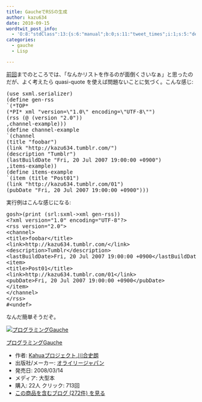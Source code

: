 ```yaml
---
title: GaucheでRSSの生成
author: kazu634
date: 2010-09-15
wordtwit_post_info:
  - 'O:8:"stdClass":13:{s:6:"manual";b:0;s:11:"tweet_times";i:1;s:5:"delay";i:0;s:7:"enabled";i:1;s:10:"separation";s:2:"60";s:7:"version";s:3:"3.7";s:14:"tweet_template";b:0;s:6:"status";i:2;s:6:"result";a:0:{}s:13:"tweet_counter";i:2;s:13:"tweet_log_ids";a:1:{i:0;i:5345;}s:9:"hash_tags";a:0:{}s:8:"accounts";a:1:{i:0;s:7:"kazu634";}}'
categories:
  - gauche
  - Lisp

---
```

<div class="section">
<p>
<a href="http://d.hatena.ne.jp/sirocco634/20100912#1284300126" onclick="__gaTracker('send', 'event', 'outbound-article', 'http://d.hatena.ne.jp/sirocco634/20100912#1284300126', '前回');" target="_blank">前回</a>までのところでは、「なんかリストを作るのが面倒くさいなぁ」と思ったのだが、よく考えたら quasi-quote を使えば問題ないことに気づく。こんな感じ:
</p>
  
<pre class="syntax-highlight">
<span class="synSpecial">(</span>use sxml.serializer<span class="synSpecial">)</span>
<span class="synSpecial">(</span>define gen-rss
<span class="synPreProc">`(</span><span class="synType">*TOP*</span>
<span class="synSpecial">(</span><span class="synType">*PI*</span> xml <span class="synConstant">&#34;version=\&#34;1.0\&#34; encoding=\&#34;UTF-8\&#34;&#34;</span><span class="synSpecial">)</span>
<span class="synSpecial">(</span>rss <span class="synSpecial">(</span>@ <span class="synSpecial">(</span>version <span class="synConstant">&#34;2.0&#34;</span><span class="synSpecial">))</span>
,channel-example<span class="synSpecial">)</span><span class="synPreProc">)</span><span class="synSpecial">)</span>
<span class="synSpecial">(</span>define channel-example
<span class="synPreProc">`(</span>channel
<span class="synSpecial">(</span>title <span class="synConstant">&#34;foobar&#34;</span><span class="synSpecial">)</span>
<span class="synSpecial">(</span>link <span class="synConstant">&#34;http://kazu634.tumblr.com/&#34;</span><span class="synSpecial">)</span>
<span class="synSpecial">(</span>description <span class="synConstant">&#34;Tumblr&#34;</span><span class="synSpecial">)</span>
<span class="synSpecial">(</span>lastBuildDate <span class="synConstant">&#34;Fri, 20 Jul 2007 19:00:00 +0900&#34;</span><span class="synSpecial">)</span>
,items-example<span class="synPreProc">)</span><span class="synSpecial">)</span>
<span class="synSpecial">(</span>define items-example
<span class="synPreProc">`(</span>item <span class="synSpecial">(</span>title <span class="synConstant">&#34;Post01&#34;</span><span class="synSpecial">)</span>
<span class="synSpecial">(</span>link <span class="synConstant">&#34;http://kazu634.tumblr.com/01&#34;</span><span class="synSpecial">)</span>
<span class="synSpecial">(</span>pubDate <span class="synConstant">&#34;Fri, 20 Jul 2007 19:00:00 +0900&#34;</span><span class="synSpecial">)</span><span class="synPreProc">)</span><span class="synSpecial">)</span>
</pre>
  
<p>
    実行例はこんな感じになる:
</p>
  
<pre class="syntax-highlight">
gosh&#62;<span class="synSpecial">(</span><span class="synStatement">print</span> <span class="synSpecial">(</span>srl:sxml-&#62;xml gen-rss<span class="synSpecial">))</span>
<span class="synStatement">&#60;</span>?xml version=<span class="synConstant">&#34;1.0&#34;</span> encoding=<span class="synConstant">&#34;UTF-8&#34;</span>?<span class="synStatement">&#62;</span>
&#60;rss version=<span class="synConstant">&#34;2.0&#34;</span><span class="synStatement">&#62;</span>
&#60;channel&#62;
&#60;title&#62;foobar&#60;/title&#62;
&#60;link&#62;http://kazu<span class="synConstant">634.</span>tumblr.com/&#60;/link&#62;
&#60;description&#62;Tumblr&#60;/description&#62;
&#60;lastBuildDate&#62;Fri, <span class="synConstant">20</span> Jul <span class="synConstant">2007</span> <span class="synConstant">19</span>:<span class="synConstant">00</span>:<span class="synConstant">00</span> +<span class="synConstant">0900</span>&#60;/lastBuildDate&#62;
&#60;item&#62;
&#60;title&#62;Post<span class="synConstant">01</span>&#60;/title&#62;
&#60;link&#62;http://kazu<span class="synConstant">634.</span>tumblr.com/<span class="synConstant">01</span>&#60;/link&#62;
&#60;pubDate&#62;Fri, <span class="synConstant">20</span> Jul <span class="synConstant">2007</span> <span class="synConstant">19</span>:<span class="synConstant">00</span>:<span class="synConstant">00</span> +<span class="synConstant">0900</span>&#60;/pubDate&#62;
&#60;/item&#62;
&#60;/channel&#62;
&#60;/rss&#62;
#&#60;undef&#62;
</pre>
  
<p>
    なんだ簡単そうだぞ。
</p>
  
<div class="hatena-asin-detail">
<a href="http://www.amazon.co.jp/dp/4873113482/?tag=hatena_st1-22&ascsubtag=d-7ibv" onclick="__gaTracker('send', 'event', 'outbound-article', 'http://www.amazon.co.jp/dp/4873113482/?tag=hatena_st1-22&ascsubtag=d-7ibv', '');"><img src="https://images-na.ssl-images-amazon.com/images/I/51Exg14b4uL._SL160_.jpg" class="hatena-asin-detail-image" alt="プログラミングGauche" title="プログラミングGauche" /></a></p> 
    
<div class="hatena-asin-detail-info">
<p class="hatena-asin-detail-title">
<a href="http://www.amazon.co.jp/dp/4873113482/?tag=hatena_st1-22&ascsubtag=d-7ibv" onclick="__gaTracker('send', 'event', 'outbound-article', 'http://www.amazon.co.jp/dp/4873113482/?tag=hatena_st1-22&ascsubtag=d-7ibv', 'プログラミングGauche');">プログラミングGauche</a>
</p>
      
<ul>
<li>
<span class="hatena-asin-detail-label">作者:</span> <a href="http://d.hatena.ne.jp/keyword/Kahua%A5%D7%A5%ED%A5%B8%A5%A7%A5%AF%A5%C8" onclick="__gaTracker('send', 'event', 'outbound-article', 'http://d.hatena.ne.jp/keyword/Kahua%A5%D7%A5%ED%A5%B8%A5%A7%A5%AF%A5%C8', 'Kahuaプロジェクト');" class="keyword">Kahuaプロジェクト</a>,<a href="http://d.hatena.ne.jp/keyword/%C0%EE%B9%E7%BB%CB%CF%AF" onclick="__gaTracker('send', 'event', 'outbound-article', 'http://d.hatena.ne.jp/keyword/%C0%EE%B9%E7%BB%CB%CF%AF', '川合史朗');" class="keyword">川合史朗</a>
</li>
<li>
<span class="hatena-asin-detail-label">出版社/メーカー:</span> <a href="http://d.hatena.ne.jp/keyword/%A5%AA%A5%E9%A5%A4%A5%EA%A1%BC%A5%B8%A5%E3%A5%D1%A5%F3" onclick="__gaTracker('send', 'event', 'outbound-article', 'http://d.hatena.ne.jp/keyword/%A5%AA%A5%E9%A5%A4%A5%EA%A1%BC%A5%B8%A5%E3%A5%D1%A5%F3', 'オライリージャパン');" class="keyword">オライリージャパン</a>
</li>
<li>
<span class="hatena-asin-detail-label">発売日:</span> 2008/03/14
</li>
<li>
<span class="hatena-asin-detail-label">メディア:</span> 大型本
</li>
<li>
<span class="hatena-asin-detail-label">購入</span>: 22人 <span class="hatena-asin-detail-label">クリック</span>: 713回
</li>
<li>
<a href="http://d.hatena.ne.jp/asin/4873113482" onclick="__gaTracker('send', 'event', 'outbound-article', 'http://d.hatena.ne.jp/asin/4873113482', 'この商品を含むブログ (272件) を見る');" target="_blank">この商品を含むブログ (272件) を見る</a>
</li>
</ul>
</div>
    
<div class="hatena-asin-detail-foot">
</div>
</div>
</div>
